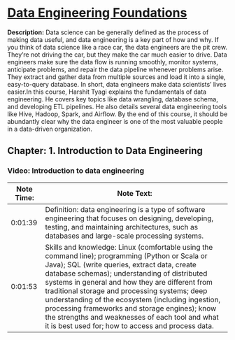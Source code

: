 # [Data Engineering Foundations](https://www.linkedin.com/learning/data-engineering-foundations)

**Description:** Data science can be generally defined as the process of making data useful, and data engineering is a key part of how and why. If you think of data science like a race car, the data engineers are the pit crew. They’re not driving the car, but they make the car much easier to drive. Data engineers make sure the data flow is running smoothly, monitor systems, anticipate problems, and repair the data pipeline whenever problems arise. They extract and gather data from multiple sources and load it into a single, easy-to-query database. In short, data engineers make data scientists’ lives easier.In this course, Harshit Tyagi explains the fundamentals of data engineering. He covers key topics like data wrangling, database schema, and developing ETL pipelines. He also details several data engineering tools like Hive, Hadoop, Spark, and Airflow. By the end of this course, it should be abundantly clear why the data engineer is one of the most valuable people in a data-driven organization.


## Chapter: 1. Introduction to Data Engineering

### Video: Introduction to data engineering

Note Time:      |   Note Text:                     
--------------- | -----------------------------
0:01:39         |   Definition:  data engineering is a type of software engineering that focuses on designing, developing, testing, and maintaining architectures, such as databases and large-scale processing systems. 
0:01:53         |   Skills and knowledge: Linux (comfortable using the command line); programming (Python or Scala or Java); SQL (write queries, extract data, create database schemas); understanding of distributed systems in general and how they are different from traditional storage and processing systems; deep understanding of the ecosystem (including ingestion, processing frameworks and storage engines); know the strengths and weaknesses of each tool and what it is best used for; how to access and process data. 

